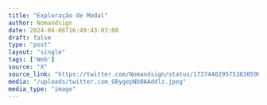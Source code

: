 ```yaml
---
title: "Exploração de Modal"
author: Nomandsign
date: 2024-04-06T16:49:43-03:00
draft: false
type: "post"
layout: "single"
tags: ['Web']
source: "X"
source_link: "https://twitter.com/Nomandsign/status/1737440295753830590/photo/1"
media: "/uploads/twitter.com_GBygepNb0AAddlz.jpeg"
media_type: "image"
---
```


